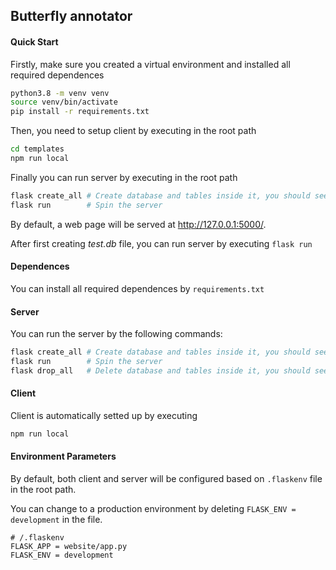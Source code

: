 ## Butterfly annotator

#### Quick Start

Firstly, make sure you created a virtual environment and installed all required dependences

```bash
python3.8 -m venv venv
source venv/bin/activate
pip install -r requirements.txt
```

Then, you need to setup client by executing in the root path

```bash
cd templates
npm run local
```

Finally you can run server by executing in the root path

```bash
flask create_all # Create database and tables inside it, you should see a test.db in current folder
flask run        # Spin the server
```

By default, a web page will be served at http://127.0.0.1:5000/.

After first creating *test.db* file, you can run server by executing `flask run`

#### Dependences

You can install all required dependences by `requirements.txt`

#### Server

You can run the server by the following commands:

```bash
flask create_all # Create database and tables inside it, you should see a test.db in current folder
flask run        # Spin the server
flask drop_all	 # Delete database and tables inside it, you should see the test.db removed in current folder
```

#### Client

Client is automatically setted up by executing

```bash
npm run local
```

#### Environment Parameters

By default, both client and server will be configured based on `.flaskenv` file in the root path.

You can change to a production environment by deleting `FLASK_ENV = development` in the file.

```
# /.flaskenv
FLASK_APP = website/app.py
FLASK_ENV = development
```

